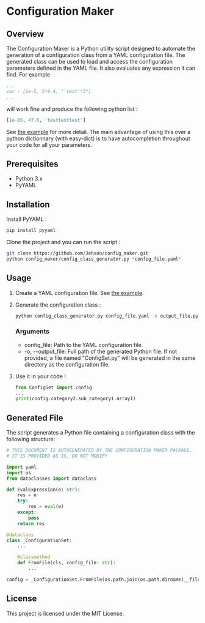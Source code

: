 # Configuration Maker

## Overview
The Configuration Maker is a Python utility script designed to automate the generation of a configuration class from a YAML configuration file. The generated class can be used to load and access the configuration parameters defined in the YAML file.
It also evaluates any expression it can find. For example
```yaml
...
var : [1e-5, 5*9.4, "'test'*3"]
...
```
will work fine and produce the following python list :
```python
[1e-05, 47.0, 'testtesttest']
```
See [the example](https://github.com/Jehxon/config_maker/tree/main/config_maker/Example) for more detail.
The main advantage of using this over a python dictionnary (with easy-dict) is to have autocompletion throughout your code for all your parameters.

## Prerequisites
- Python 3.x
- PyYAML

## Installation
Install PyYAML :
```bash
pip install pyyaml
```
Clone the project and you can run the script :
```bash
git clone https://github.com/Jehxon/config_maker.git
python config_maker/config_class_generator.py *config_file.yaml*
```

## Usage
1. Create a YAML configuration file. See [the example](https://github.com/Jehxon/config_maker/tree/main/config_maker/Example).
2. Generate the configuration class :
    ```bash
    python config_class_generator.py config_file.yaml -o output_file.py
    ```
    ### Arguments
    - config_file: Path to the YAML configuration file.
    - -o, --output_file: Full path of the generated Python file. If not provided, a file named "ConfigSet.py" will be generated in the same directory as the configuration file.

3. Use it in your code !
    ```python
    from ConfigSet import config
    ...
    print(config.category2.sub_category1.array1)
    ```

## Generated File
The script generates a Python file containing a configuration class with the following structure:

```python
# THIS DOCUMENT IS AUTOGENERATED BY THE CONFIGURATION MAKER PACKAGE.
# IT IS PROVIDED AS IS, DO NOT MODIFY

import yaml
import os
from dataclasses import dataclass

def EvalExpression(e: str):
    res = e
    try:
        res = eval(e)
    except:
        pass
    return res

@dataclass
class _ConfigurationSet:
    ...

    @classmethod
    def FromFile(cls, config_file: str):
        ...

config = _ConfigurationSet.FromFile(os.path.join(os.path.dirname(__file__), "relative_path_to_config_file_from_script"))
```

## License
This project is licensed under the MIT License.
